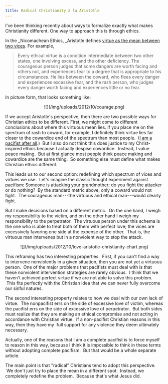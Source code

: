 ```yaml
---
title: Radical Christianity à la Aristotle
---
```


<!--<img class=right src=/img/uploads/2012/10/Sanzio_01_Plato_Aristotle.jpg>-->

I've been thinking recently about ways to formalize exactly what makes Christianity different. One way to approach this is through ethics.

In the _Nicomachean Ethics, _Aristotle defines [virtue as the mean between two vices](http://plato.stanford.edu/entries/aristotle-ethics/#DocMea). For example,

<blockquote>Every ethical virtue is a condition intermediate between two other states, one involving excess, and the other deficiency. The courageous person judges that some dangers are worth facing and others not, and experiences fear to a degree that is appropriate to his circumstances. He lies between the coward, who flees every danger and experiences excessive fear, and the rash person, who judges every danger worth facing and experiences little or no fear.</blockquote>

In picture form, that looks something like:

<center>
![](/img/uploads/2012/10/courage.png)
</center>

If we accept Aristotle's perspective, then there are two possible ways for Christian ethics to be different. First, we might come to different conclusions about where this virtuous mean lies. If you place me on the spectrum of rash to coward, for example, I definitely think virtue lies far closer to the cowardice end of the spectrum than most people.  ([I am a pacifist after all](http://izbicki.me/blog/category/religion/my-co-discharge).)  But I also do not think this does justice to my Christ-inspired ethics because I actually despise cowardice.  Instead, I value peace making.  But at first glance most people think peace making and cowardice are the same thing.  So something else must define what makes Christian ethics different.

This leads us to our second option: redefining which spectrum of vices and virtues we use.  Let's imagine the classic thought experiment against pacifism: Someone is attacking your grandmother; do you fight the attacker or do nothing?  By the standard metric above, only a coward would not fight.  The courageous man---the virtuous and ethical man---would clearly fight.

But I make decisions based on a different metric.  On the one hand, I weigh my responsibility to the victim, and on the other hand I weigh my responsibility to the perpetrator.  The virtuous person under this schema is the one who is able to treat both of them with perfect love; the vices are excessively favoring one side at the expense of the other.  That is, the virtuous man intervenes but in a nonviolent way to stop the attack.

<centeR>
![](/img/uploads/2012/10/love-aristotle-christianity-chart.png)
</center>

This reframing has two interesting properties.  First, if you can't find a way to intervene nonviolently in a given situation, then you are not yet a virtuous person.  One of the major problems that pacifists must deal with is that these nonviolent intervention strategies are rarely obvious.  I think that we haven't achieved perfect virtue if we are not able to solve this problem.  This fits perfectly with the Christian idea that we can never fully overcome our sinful natures.

The second interesting property relates to how we deal with our own lack of virtue.  The nonpacifist errs on the side of excessive love of victim, whereas the pacifist errs on the side of excessive love of perpetrator.  But both sides must realize that they are making an ethical compromise and not acting in accordance with Christian virtue.  If a non-pacifist Christian reasons in this way, then they have my  full support for any violence they deem ultimately necessary.

Actually, one of the reasons that I am a complete pacifist is to force myself to reason in this way, because I think it is impossible to think in these terms without adopting complete pacifism.  But that would be a whole separate article.

The main point is that "radical" Christians tend to adopt this perspective.  We don't just try to place the mean in a different spot.  Instead, we completely redefine the problem.  Because that's what Jesus did.
